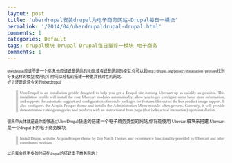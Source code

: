 ```yaml
---
layout: post
title: 'uberdrupal安装drupal为电子商务网站-Drupal每日一模块'
permalink: '/2014/04/uberdrupaldrupal-drupal.html'
comments: 1
categories: Default
tags: drupal模块 Drupal Drupal每日推荐一模块 电子商务
comments: 1
---
```

<div style="font-family: Arial, Verdana, sans-serif; font-size: 14px; line-height: 17px; text-align: justify;"><span style="font-family: 'Times New Roman'; font-size: xx-small;"><span style="line-height: normal;">uberdrupal应该不是一个模块,他应该说是网站的轮廓,或者说是网站的模型,你可以到http://drupal.org/project/installation+profiles找到好多这样的模型,使用它们你可以轻松的搭建一种更具针对性的网站.</span></span></div>

<div style="font-family: Arial, Verdana, sans-serif; font-size: 14px; line-height: 17px; text-align: justify;"><span style="font-family: 'Times New Roman'; font-size: xx-small;"><span style="line-height: normal;">好了还是说说今天的</span></span><span style="font-family: 'Times New Roman'; font-size: x-small; line-height: normal;">uberdrupal</span></div>

<blockquote style="border-left-color: rgb(204, 204, 204); border-left-style: solid; border-left-width: 5px; font-size: small; margin-left: 1.5em; padding-left: 5px; text-align: justify;"><div style="font-family: Arial, Verdana, sans-serif; font-size: 14px; line-height: 17px;"><span style="font-family: 'Times New Roman'; font-size: xx-small;"><span style="line-height: normal;">UberDrupal is an installation profile designed to help you get a Drupal site running Ubercart up as quickly as possible. This installation profile will install the core Ubercart modules automatically, allow you to pre-configure some basic store information, and supports the automatic support and configuration of module packages for features like out of the box product image support. It also configures the Acquia Prosper theme and installs the Administration Menu module when present. Currently, it will provide demonstration catalog categories and products with an instructional front page (that lacks actual instruction) upon installation.</span></span></div></blockquote>

<div style="font-family: Arial, Verdana, sans-serif; font-size: 14px; line-height: 17px; text-align: justify;"><span style="font-family: 'Times New Roman'; font-size: xx-small;"><span style="line-height: normal;">很简单大体就是说你能够通过</span></span><span style="font-family: 'Times New Roman'; font-size: x-small; line-height: normal;">UberDrupal快速的搭建一个电子商务类型的网站,你将能使用</span><span style="font-family: 'Times New Roman'; font-size: x-small; line-height: normal;">&nbsp;Ubercart模块来搭建.</span><span style="font-family: 'Times New Roman'; font-size: x-small; line-height: normal;">Ubercart是一个drupal下的电子商务模块.</span></div>

<blockquote style="border-left-color: rgb(204, 204, 204); border-left-style: solid; border-left-width: 5px; font-size: small; margin-left: 1.5em; padding-left: 5px; text-align: justify;"><div style="font-family: Arial, Verdana, sans-serif; font-size: 14px; line-height: 17px;"><span style="font-family: 'Times New Roman'; font-size: xx-small;"><span style="line-height: normal;">Install Drupal with the Acquia Prosper theme by Top Notch Themes and e-commerce functionality provided by Ubercart and other contributed modules.</span></span></div></blockquote>

<div style="font-family: Arial, Verdana, sans-serif; font-size: 14px; line-height: 17px; text-align: justify;"><span style="font-family: 'Times New Roman'; font-size: xx-small;"><span style="line-height: normal;">以后我会花更多的时间在drupal的搭建电子商务网站上</span></span></div>